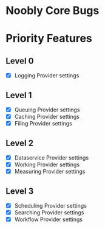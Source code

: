 # Noobly Core Bugs

# Priority Features
## Level 0
  - [x] Logging Provider settings

## Level 1
  - [x] Queuing Provider settings
  - [x] Caching Provider settings
  - [x] Filing Provider settings
  
## Level 2
  - [x] Dataservice Provider settings
  - [x] Working Provider settings
  - [x] Measuring Provider settings 

## Level 3
  - [x] Scheduling Provider settings
  - [x] Searching Provider settings
  - [x] Workflow Provider settings 
